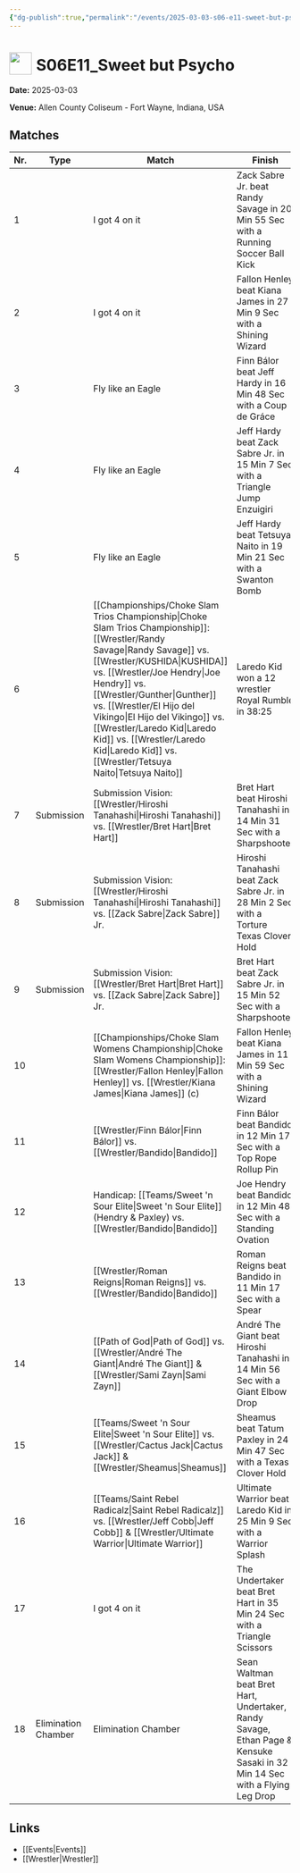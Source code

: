 ```yaml
---
{"dg-publish":true,"permalink":"/events/2025-03-03-s06-e11-sweet-but-psycho/","title":"S06E11_Sweet but Psycho","noteIcon":""}
---
```



# <img src="https://github.com/CptSpaulding1980/choke-slam-wrestling/releases/download/images/ChokeSlam.png" width="40" style="vertical-align:bottom; margin-right:8px;">**S06E11_Sweet but Psycho**

**Date:** 2025-03-03

**Venue:** Allen County Coliseum - Fort Wayne, Indiana, USA

## Matches

| Nr. | Type | Match | Finish | Time | Rating | Score |
|-----|------|-------|--------|------|--------|-------|
| 1 |  | I got 4 on it | Zack Sabre Jr. beat Randy Savage in 20 Min 55 Sec with a Running Soccer Ball Kick | 20:55 | ★★★1/4 | 73 |
| 2 |  | I got 4 on it | Fallon Henley beat Kiana James in 27 Min 9 Sec with a Shining Wizard | 27:09 | ★★★★1/4 | 89 |
| 3 |  | Fly like an Eagle | Finn Bálor beat Jeff Hardy in 16 Min 48 Sec with a Coup de Gráce | 16:48 | ★★★★ | 86 |
| 4 |  | Fly like an Eagle | Jeff Hardy beat Zack Sabre Jr. in 15 Min 7 Sec with a Triangle Jump Enzuigiri | 15:07 | ★★★1/2 | 79 |
| 5 |  | Fly like an Eagle | Jeff Hardy beat Tetsuya Naito in 19 Min 21 Sec with a Swanton Bomb | 19:21 | ★★★★1/2 | 94 |
| 6 |  | [[Championships/Choke Slam Trios Championship\|Choke Slam Trios Championship]]: [[Wrestler/Randy Savage\|Randy Savage]] vs. [[Wrestler/KUSHIDA\|KUSHIDA]] vs. [[Wrestler/Joe Hendry\|Joe Hendry]] vs. [[Wrestler/Gunther\|Gunther]] vs. [[Wrestler/El Hijo del Vikingo\|El Hijo del Vikingo]] vs. [[Wrestler/Laredo Kid\|Laredo Kid]] vs. [[Wrestler/Laredo Kid\|Laredo Kid]] vs. [[Wrestler/Tetsuya Naito\|Tetsuya Naito]] | Laredo Kid won a 12 wrestler Royal Rumble in  38:25 | 38:25 | ★★★★3/4 | 98 |
| 7 | Submission | Submission Vision: [[Wrestler/Hiroshi Tanahashi\|Hiroshi Tanahashi]] vs. [[Wrestler/Bret Hart\|Bret Hart]] | Bret Hart beat Hiroshi Tanahashi in 14 Min 31 Sec with a Sharpshooter | 14:31 | ★★★1/4 | 72 |
| 8 | Submission | Submission Vision: [[Wrestler/Hiroshi Tanahashi\|Hiroshi Tanahashi]] vs. [[Zack Sabre\|Zack Sabre]] Jr. | Hiroshi Tanahashi beat Zack Sabre Jr. in 28 Min 2 Sec with a Torture Texas Clover Hold | 28:02 | ★★★★3/4 | 97 |
| 9 | Submission | Submission Vision: [[Wrestler/Bret Hart\|Bret Hart]] vs. [[Zack Sabre\|Zack Sabre]] Jr. | Bret Hart beat Zack Sabre Jr. in 15 Min 52 Sec with a Sharpshooter | 15:52 | ★★★★ | 84 |
| 10 |  | [[Championships/Choke Slam Womens Championship\|Choke Slam Womens Championship]]: [[Wrestler/Fallon Henley\|Fallon Henley]] vs. [[Wrestler/Kiana James\|Kiana James]] (c) | Fallon Henley beat Kiana James in 11 Min 59 Sec with a Shining Wizard | 11:59 | ★★★1/4 | 73 |
| 11 |  | [[Wrestler/Finn Bálor\|Finn Bálor]] vs. [[Wrestler/Bandido\|Bandido]] | Finn Bálor beat Bandido in 12 Min 17 Sec with a Top Rope Rollup Pin | 12:17 | ★★★1/2 | 78 |
| 12 |  | Handicap: [[Teams/Sweet 'n Sour Elite\|Sweet 'n Sour Elite]] (Hendry & Paxley) vs. [[Wrestler/Bandido\|Bandido]] | Joe Hendry beat Bandido in 12 Min 48 Sec with a Standing Ovation | 12:48 | ★★★1/4 | 75 |
| 13 |  | [[Wrestler/Roman Reigns\|Roman Reigns]] vs. [[Wrestler/Bandido\|Bandido]] | Roman Reigns beat Bandido in 11 Min 17 Sec with a Spear | 11:17 | ★★★1/4 | 75 |
| 14 |  | [[Path of God\|Path of God]] vs. [[Wrestler/André The Giant\|André The Giant]] & [[Wrestler/Sami Zayn\|Sami Zayn]] | André The Giant beat Hiroshi Tanahashi in 14 Min 56 Sec with a Giant Elbow Drop | 14:56 | ★★ | 63 |
| 15 |  | [[Teams/Sweet 'n Sour Elite\|Sweet 'n Sour Elite]] vs. [[Wrestler/Cactus Jack\|Cactus Jack]] & [[Wrestler/Sheamus\|Sheamus]] | Sheamus beat Tatum Paxley in 24 Min 47 Sec with a Texas Clover Hold | 24:47 | ★★★1/4 | 75 |
| 16 |  | [[Teams/Saint Rebel Radicalz\|Saint Rebel Radicalz]] vs. [[Wrestler/Jeff Cobb\|Jeff Cobb]] & [[Wrestler/Ultimate Warrior\|Ultimate Warrior]] | Ultimate Warrior beat Laredo Kid in 25 Min 9 Sec with a Warrior Splash | 25:09 | ★★★★ | 85 |
| 17 |  | I got 4 on it | The Undertaker beat Bret Hart in 35 Min 24 Sec with a Triangle Scissors | 35:24 | ★★★★1/4 | 90 |
| 18 | Elimination Chamber | Elimination Chamber | Sean Waltman beat Bret Hart, Undertaker, Randy Savage, Ethan Page & Kensuke Sasaki in 32 Min 14 Sec with a Flying Leg Drop | 32:14 | ★★★★1/4 | 90 |

## Links
- [[Events\|Events]]
- [[Wrestler\|Wrestler]]
